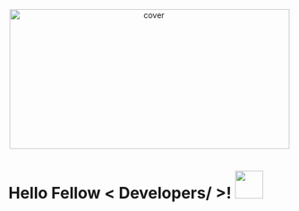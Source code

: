 <div align="center">
<img width="500pxl" height = "250pxl" src="https://image.freepik.com/free-photo/business-partners-handshake-global-corporate-with-technology-concept_53876-102615.jpg" alt="cover" />
</div>
<h1> Hello Fellow < Developers/ >! <img src = "https://raw.githubusercontent.com/MartinHeinz/MartinHeinz/master/wave.gif" width = 50px> </h1>
